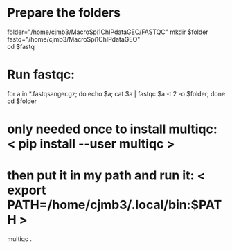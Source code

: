 # Prepare the folders
folder="/home/cjmb3/MacroSpi1ChIPdataGEO/FASTQC"
mkdir $folder
fastq="/home/cjmb3/MacroSpi1ChIPdataGEO"          
cd $fastq
# Run fastqc:
for a in *.fastqsanger.gz; do echo $a; cat $a | fastqc $a -t 2 -o $folder; done
cd $folder
# only needed once to install multiqc: < pip install --user multiqc >
# then put it in my path and run it: < export PATH=/home/cjmb3/.local/bin:$PATH >
multiqc .
